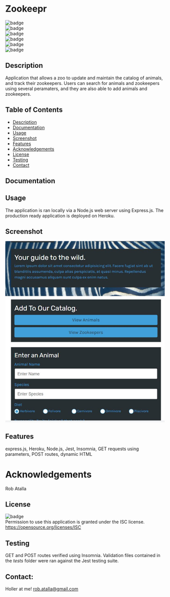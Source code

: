 # Zookeepr

  ![badge](https://img.shields.io/github/languages/top/ratalla816/zookeepr)
  <br> 
  ![badge](https://img.shields.io/github/languages/count/ratalla816/zookeepr)
  <br>
  ![badge](https://img.shields.io/github/issues/ratalla816/zookeepr)
  <br>
  ![badge](https://img.shields.io/github/issues-closed/ratalla816/zookeepr)
  <br>
  ![badge](https://img.shields.io/github/last-commit/ratalla816/zookeepr)
  <br>
  ![badge](https://img.shields.io/badge/license-ISC-important)
  
  ## Description
  
   Application that allows a zoo to update and maintain the catalog of animals, and track their zookeepers. Users can search for animals and zookeepers using several peramaters, and they are also able to add animals and zookeepers. 
 
  ## Table of Contents
  - [Description](#description)
  - [Documentation](#documentation)
  - [Usage](#usage)
  - [Screenshot](#screenshot)
  - [Features](#features)
  - [Acknowledgements](#acknowledgements)
  - [License](#license)
  - [Testing](#testing)
  - [Contact](#contact)

  ## Documentation
  
 
  ## Usage
  The application is ran locally via a Node.js web server using Express.js. The production ready application is deployed on Heroku. 

  ## Screenshot
  ![Screenshot](public/assets/images/screenshot.png)

  ## Features
  express.js, Heroku, Node.js, Jest, Insomnia, GET requests using parameters, POST routes, dynamic HTML
  
  # Acknowledgements
  Rob Atalla
    
  ## License
  ![badge](https://img.shields.io/badge/license-ISC-important)
  <br>
  Permission to use this application is granted under the ISC license. <https://opensource.org/licenses/ISC>


  ## Testing
  GET and POST routes verified using Insomnia. Validation files contained in the _tests_ folder were ran against the Jest testing suite. 

  ## Contact:
  Holler at me! <a href="mailto:rob.atalla@gmail.com">rob.atalla@gmail.com</a>